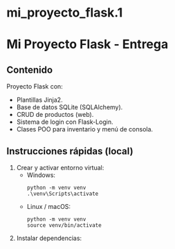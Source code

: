 # mi_proyecto_flask.1
# Mi Proyecto Flask - Entrega

## Contenido
Proyecto Flask con:
- Plantillas Jinja2.
- Base de datos SQLite (SQLAlchemy).
- CRUD de productos (web).
- Sistema de login con Flask-Login.
- Clases POO para inventario y menú de consola.

## Instrucciones rápidas (local)
1. Crear y activar entorno virtual:
   - Windows:
     ```
     python -m venv venv
     .\venv\Scripts\activate
     ```
   - Linux / macOS:
     ```
     python -m venv venv
     source venv/bin/activate
     ```
2. Instalar dependencias:
